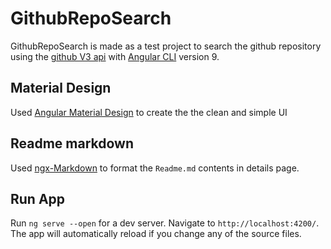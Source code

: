 # GithubRepoSearch

GithubRepoSearch is made as a test project to search the github repository using the [github V3 api](https://developer.github.com/v3/)  with [Angular CLI](https://github.com/angular/angular-cli) version 9.

## Material Design

 Used [Angular Material Design](https://material.angular.io/guide/getting-started) to create the the clean and simple UI

## Readme markdown

 Used [ngx-Markdown](https://github.com/ngx-markdown/core) to format the `Readme.md` contents in details page.
 
## Run App

Run `ng serve --open` for a dev server. Navigate to `http://localhost:4200/`. The app will automatically reload if you change any of the source files.
